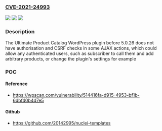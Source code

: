 ### [CVE-2021-24993](https://cve.mitre.org/cgi-bin/cvename.cgi?name=CVE-2021-24993)
![](https://img.shields.io/static/v1?label=Product&message=Ultimate%20Product%20Catalog%20%E2%80%93%20WordPress%20Catalog%20Plugin&color=blue)
![](https://img.shields.io/static/v1?label=Version&message=5.0.26%20&color=brightgreen)
![](https://img.shields.io/static/v1?label=Vulnerability&message=CWE-862%20Missing%20Authorization&color=brightgreen)

### Description

The Ultimate Product Catalog WordPress plugin before 5.0.26 does not have authorisation and CSRF checks in some AJAX actions, which could allow any authenticated users, such as subscriber to call them and add arbitrary products, or change the plugin's settings for example

### POC

#### Reference
- https://wpscan.com/vulnerability/514416fa-d915-4953-bf1b-6dbf40b4d7e5

#### Github
- https://github.com/20142995/nuclei-templates

